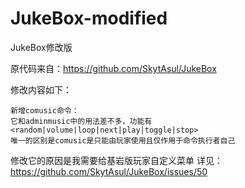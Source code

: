 # JukeBox-modified

JukeBox修改版

原代码来自：https://github.com/SkytAsul/JukeBox

修改内容如下：
```
新增comusic命令：
它和adminmusic中的用法差不多，功能有<random|volume|loop|next|play|toggle|stop>
唯一的区别是comusic是只能由玩家使用且仅作用于命令执行者自己
```
修改它的原因是我需要给基岩版玩家自定义菜单
详见：https://github.com/SkytAsul/JukeBox/issues/50